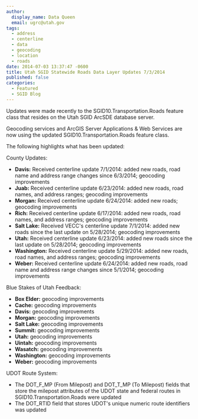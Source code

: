 ```yaml
---
author:
  display_name: Data Queen
  email: ugrc@utah.gov
tags:
  - address
  - centerline
  - data
  - geocoding
  - location
  - roads
date: 2014-07-03 13:37:47 -0600
title: Utah SGID Statewide Roads Data Layer Updates 7/3/2014
published: false
categories:
  - Featured
  - SGID Blog
---
```

Updates were made recently to the SGID10.Transportation.Roads feature class that resides on the Utah SGID ArcSDE database server.

Geocoding services and ArcGIS Server Applications & Web Services are now using the updated SGID10.Transportation.Roads feature class.

The following highlights what has been updated:

County Updates:

- **Davis:** Received centerline update 7/1/2014: added new roads, road name and address range changes since 6/3/2014; geocoding improvements
- **Juab:** Received centerline update 6/23/2014: added new roads, road names, and address ranges; geocoding improvements
- **Morgan:** Received centerline update 6/24/2014: added new roads; geocoding improvements
- **Rich:** Received centerline update 6/17/2014: added new roads, road names, and address ranges; geocoding improvements
- **Salt Lake:** Received VECC's centerline update 7/1/2014: added new roads since the last update on 5/28/2014; geocoding improvements
- **Utah:** Received centerline update 6/23/2014: added new roads since the last update on 5/28/2014; geocoding improvements
- **Washington:** Received centerline update 5/29/2014: added new roads, road names, and address ranges; geocoding improvements
- **Weber:** Received centerline update 6/24/2014: added new roads, road name and address range changes since 5/1/2014; geocoding improvements

Blue Stakes of Utah Feedback:

- **Box Elder:** geocoding improvements
- **Cache:** geocoding improvements
- **Davis:** geocoding improvements
- **Morgan:** geocoding improvements
- **Salt Lake:** geocoding improvements
- **Summit:** geocoding improvements
- **Utah:** geocoding improvements
- **Uintah:** geocoding improvements
- **Wasatch:** geocoding improvements
- **Washington:** geocoding improvements
- **Weber:** geocoding improvements

UDOT Route System:

- The DOT\_F\_MP (From Milepost) and DOT\_T\_MP (To Milepost) fields that store the milepost attributes of the UDOT state and federal routes in SGID10.Transportation.Roads were updated
- The DOT_RTID field that stores UDOT's unique numeric route identifiers was updated

